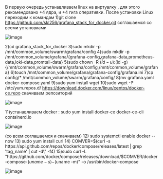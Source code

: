 В первую очередь  устанавливаем linux на виртуалку , для этого рекомендовано +4 ядра, и +4 гига оперативки.
  После установки Linux переходим к командам 
  1)git clone https://github.com/skl256/grafana_stack_for_docker.git соглашаемся со всеми установками 
  
  ![image](https://github.com/user-attachments/assets/3df0af5f-6014-4731-8690-644127578e32)
  
2)cd grafana_stack_for_docker
3)sudo mkdir -p /mnt/common_volume/swarm/grafana/config
4)sudo mkdir -p /mnt/common_volume/grafana/{grafana-config,grafana-data,prometheus-data,loki-data,promtail-data}
5)sudo chown -R $(id -u):$(id -g) {/mnt/common_volume/swarm/grafana/config,/mnt/common_volume/grafana}
6)touch /mnt/common_volume/grafana/grafana-config/grafana.ini
7)cp config/* /mnt/common_volume/swarm/grafana/config/
8)mv grafana.yaml docker-compose.yaml
9)sudo yum install wget 
10)sudo wget -P /etc/yum.repos.d/ https://download.docker.com/linux/centos/docker-ce.repo скачиваем репозиторий 

![image](https://github.com/user-attachments/assets/38b29164-9643-48f2-afb3-7092d18f3d8b)

11)устанавливаем docker : sudo yum install docker-ce docker-ce-cli containerd.io

![image](https://github.com/user-attachments/assets/0f7c4b29-9d91-41f0-889d-0b3b1139cf9d)

(со всем соглашаемся и скачиваем)
12) sudo systemctl enable docker --now 
13) sudo yum install curl
14) COMVER=$(curl -s https://api.github.com/repos/docker/compose/releases/latest | grep 'tag_name' | cut -d\" -f4)
15)sudo curl -L "https://github.com/docker/compose/releases/download/$COMVER/docker-compose-$(uname -s)-$(uname -m)" -o /usr/bin/docker-compose

![image](https://github.com/user-attachments/assets/90c7148d-8fd4-40c6-b80c-9257dac06b7f)




